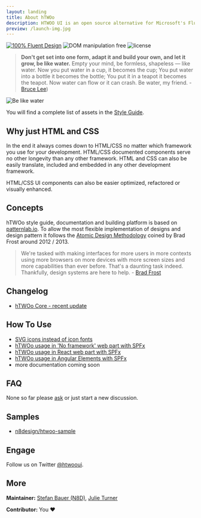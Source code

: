 ```yaml
---
layout: landing
title: About hTWOo
description: HTWOO UI is an open source alternative for Microsoft's Fluent UI Web Design system. Despite being ReactJS exclusive this project offers a style guide based on HTML and CSS to create implementations for other frameworks as well.
preview: /launch-img.jpg
---
```


[![100% Fluent Design](https://img.shields.io/badge/Fluent-blue)](https://www.youtube.com/watch?v=cJMwBwFj5nQ) ![DOM manipulation free](https://img.shields.io/badge/100%25-DOM%20manipulation%20free-orange) ![license](https://img.shields.io/github/license/n8design/liquid)

> **Don't get set into one form, adapt it and build your own, and let it grow, be like water.** Empty your mind, be formless, shapeless — like water. Now you put water in a cup, it becomes the cup; You put water into a bottle it becomes the bottle; You put it in a teapot it becomes the teapot. Now water can flow or it can crash. Be water, my friend. - [Bruce Lee](https://www.youtube.com/watch?v=cJMwBwFj5nQ))

![Be like water][logo]

You will find a complete list of assets in the [Style Guide](https://lab.n8d.studio/htwoo/htwoo-core/?p=all).

## Why just HTML and CSS

In the end it always comes down to HTML/CSS no matter which framework you use for your development. HTML/CSS documented components serve no other longevity than any other framework. HTML and CSS can also be easily translate, included and embedded in any other development framework.

HTML/CSS UI components can also be easier optimized, refactored or visually enhanced.

## Concepts

hTWOo style guide, documentation and building platform is based on [patternlab.io](https://patternlab.io/). To allow the most flexible implementation of designs and design pattern it follows the [Atomic Design Methodology](https://bradfrost.com/blog/post/atomic-web-design/) coined by Brad Frost around 2012 / 2013.

> We're tasked with making interfaces for more users in more contexts using more browsers on more devices with more screen sizes and more capabilities than ever before. That's a daunting task indeed. Thankfully, design systems are here to help. - [Brad Frost](https://atomicdesign.bradfrost.com/)

## Changelog

* [hTWOo Core - recent update](./CHANGELOG-core)

## How To Use

* [SVG icons instead of icon fonts](./how-to/SVG-instead-of-icon-fonts)
* [hTWOo usage in 'No framework' web part with SPFx](./how-to/how-to-spfx-html)
* [hTWOo usage in React web part with SPFx](./how-to/how-to-spfx-react)
* [hTWOo usage in Angular Elements with SPFx](./how-to/how-to-spfx-angular-elements)
* more documentation coming soon

## FAQ

None so far please [ask](https://github.com/n8design/htwoo/discussions) or just start a new discussion.

## Samples

* [n8design/htwoo-sample](https://github.com/n8design/htwoo-samples)

## Engage

Follow us on Twitter [@htwooui](https://twitter.com/hTWOoUI).

## More

**Maintainer:** [Stefan Bauer (N8D)](https://github.com/StfBauer), [Julie Turner](https://github.com/juliemturner)

**Contributor:** You ❤️




[logo]: /htwoo/images/htwoo.jpg "Be like water and adopt fast"